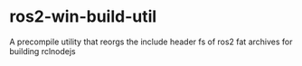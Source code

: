 # ros2-win-build-util
A precompile utility that reorgs the include header fs of ros2 fat archives for building rclnodejs
